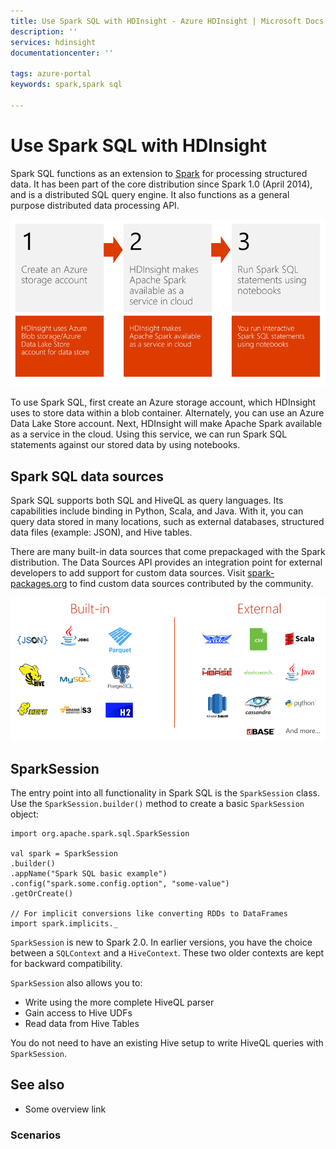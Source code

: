 ```yaml
---
title: Use Spark SQL with HDInsight - Azure HDInsight | Microsoft Docs
description: ''
services: hdinsight
documentationcenter: ''

tags: azure-portal
keywords: spark,spark sql

---
```

# Use Spark SQL with HDInsight

Spark SQL functions as an extension to [Spark](https://docs.microsoft.com/azure/hdinsight/hdinsight-apache-spark-overview) for processing structured data. It has been part of the core distribution since Spark 1.0 (April 2014), and is a distributed SQL query engine. It also functions as a general purpose distributed data processing API.

![Steps to run Spark SQl](./media/hdinsight-spark-sql-with-hdinsight/spark-sql-overview.png)

To use Spark SQL, first create an Azure storage account, which HDInsight uses to store data within a blob container. Alternately, you can use an Azure Data Lake Store account.
Next, HDInsight will make Apache Spark available as a service in the cloud. Using this service, we can run Spark SQL statements against our stored data by using notebooks.

## Spark SQL data sources

Spark SQL supports both SQL and HiveQL as query languages. Its capabilities include binding in Python, Scala, and Java. With it, you can query data stored in many locations, such as external databases, structured data files (example: JSON), and Hive tables.

There are many built-in data sources that come prepackaged with the Spark distribution. The Data Sources API provides an integration point for external developers to add support for custom data sources. Visit [spark-packages.org](https://spark-packages.org/) to find custom data sources contributed by the community.

![Spark SQL Data Sources API](./media/hdinsight-spark-sql-with-hdinsight/data-sources.png)

## SparkSession

The entry point into all functionality in Spark SQL is the `SparkSession` class. Use the `SparkSession.builder()` method to create a basic `SparkSession` object:

    import org.apache.spark.sql.SparkSession

    val spark = SparkSession
    .builder()
    .appName("Spark SQL basic example")
    .config("spark.some.config.option", "some-value")
    .getOrCreate()

    // For implicit conversions like converting RDDs to DataFrames
    import spark.implicits._

`SparkSession` is new to Spark 2.0. In earlier versions, you have the choice between a `SQLContext` and a `HiveContext`. These two older contexts are kept for backward compatibility.

`SparkSession` also allows you to:
* Write using the more complete HiveQL parser
* Gain access to Hive UDFs
* Read data from Hive Tables

You do not need to have an existing Hive setup to write HiveQL queries with `SparkSession`.


## See also

* Some overview link

### Scenarios



